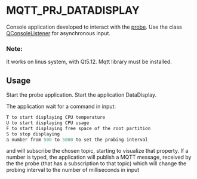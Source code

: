 # MQTT_PRJ_DATADISPLAY

Console application developed to interact with the [probe](https://github.com/collaone/MQTT_PRJ_PROBE).
Use the class [QConsoleListener](https://github.com/juangburgos/QConsoleListener) for asynchronous input.

### Note: 
It works on linus system, with Qt5.12. Mqtt library must be installed.

## Usage
Start the probe application.
Start the application DataDisplay.

The application wait for a command in input:
```c++
T to start displaying CPU temperature
U to start displaying CPU usage
F to start displaying free space of the root partition
S to stop displaying
a number from 500 to 5000 to set the probing interval
```
and will subscribe the chosen topic, starting to visualize that property.
If a number is typed, the application will publish a MQTT message, received by the the probe (that has a subscription to that topic) which will change the probing interval to the number of milliseconds in input

